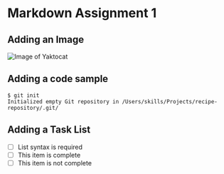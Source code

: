 # Markdown Assignment 1
## Adding an Image
![Image of Yaktocat](https://octodex.github.com/images/yaktocat.png)

## Adding a code sample
```
$ git init
Initialized empty Git repository in /Users/skills/Projects/recipe-repository/.git/
```
## Adding a Task List
- [ ] List syntax is required
- [ ] This item is complete
- [ ] This item is not complete
